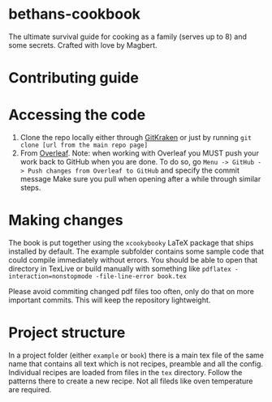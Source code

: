 # bethans-cookbook
The ultimate survival guide for cooking as a family (serves up to 8) and some secrets. Crafted with love by Magbert.

# Contributing guide
# Accessing the code
1. Clone the repo locally either through [GitKraken](https://support.gitkraken.com/working-with-repositories/open-clone-init/)
or just by running
`git clone [url from the main repo page]`
2. From [Overleaf](https://www.overleaf.com/8579461444jvqnhcqtbgfp).
Note: when working with Overleaf you MUST push your work back to GitHub when you are done. To do so, go
`Menu -> GitHub -> Push changes from Overleaf to GitHub`
and specify the commit message
Make sure you pull when opening after a while through similar steps.

# Making changes
The book is put together using the `xcookybooky` LaTeX package that ships installed by default.
The example subfolder contains some sample code that could compile immediately without errors.
You should be able to open that directory in TexLive or build manually with something like
`pdflatex -interaction=nonstopmode -file-line-error book.tex`

Please avoid commiting changed pdf files too often, only do that on more important commits.
This will keep the repository lightweight.

# Project structure
In a project folder (either `example` or `book`) there is a main tex file of the same name that contains all text which is not recipes, preamble and all the config.
Individual recipes are loaded from files in the `tex` directory. Follow the patterns there to create a new recipe. Not all fileds like oven temperature are required.
